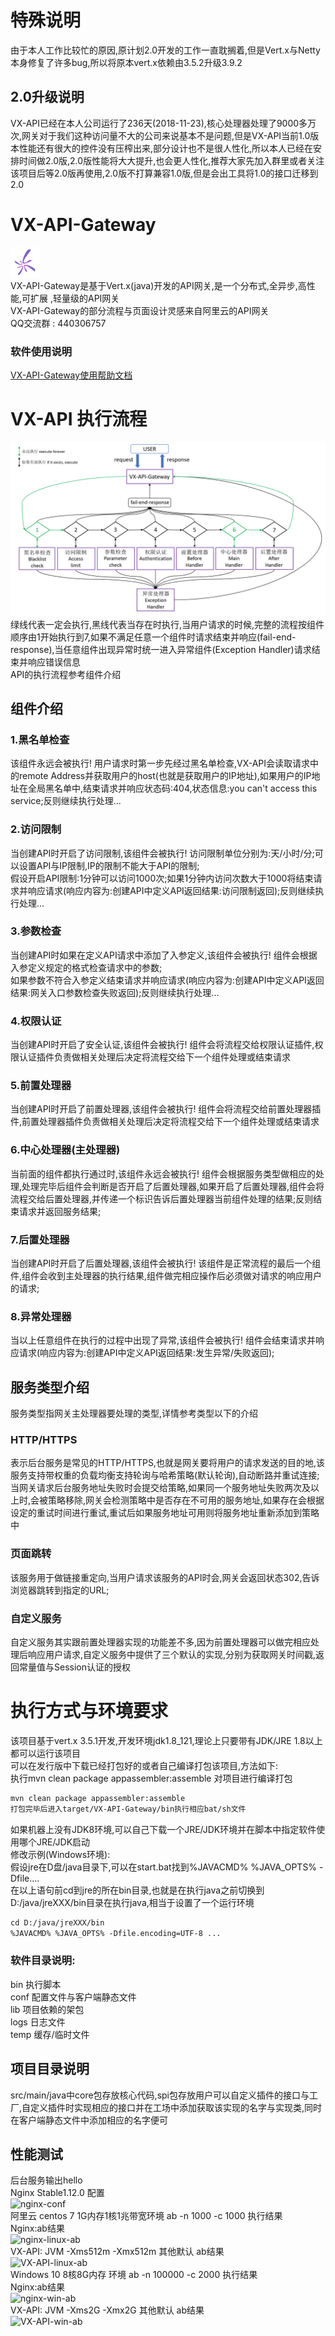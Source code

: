# 特殊说明
由于本人工作比较忙的原因,原计划2.0开发的工作一直耽搁着,但是Vert.x与Netty本身修复了许多bug,所以将原本vert.x依赖由3.5.2升级3.9.2

## 2.0升级说明
VX-API已经在本人公司运行了236天(2018-11-23),核心处理器处理了9000多万次,网关对于我们这种访问量不大的公司来说基本不是问题,但是VX-API当前1.0版本性能还有很大的控件没有压榨出来,部分设计也不是很人性化,所以本人已经在安排时间做2.0版,2.0版性能将大大提升,也会更人性化,推荐大家先加入群里或者关注该项目后等2.0版再使用,2.0版不打算兼容1.0版,但是会出工具将1.0的接口迁移到2.0

# VX-API-Gateway
![logo](https://raw.githubusercontent.com/shenzhenMirren/MyGithubResources/master/image/VX-API-Gateway-Logo_small.png)<br/>
VX-API-Gateway是基于Vert.x(java)开发的API网关,是一个分布式,全异步,高性能,可扩展 ,轻量级的API网关<br/>
VX-API-Gateway的部分流程与页面设计灵感来自阿里云的API网关<br/>
QQ交流群 : 440306757<br/>
### 软件使用说明
[VX-API-Gateway使用帮助文档](http://mirren.gitee.io/vx-api-gateway-doc/)<br/>
# VX-API 执行流程
![flowchart](https://raw.githubusercontent.com/shenzhenMirren/MyGithubResources/master/image/VX-API-Gateway-flowchart.png)
<br>
绿线代表一定会执行,黑线代表当存在时执行,当用户请求的时候,完整的流程按组件顺序由1开始执行到7,如果不满足任意一个组件时请求结束并响应(fail-end-response),当任意组件出现异常时统一进入异常组件(Exception Handler)请求结束并响应错误信息
<br>
API的执行流程参考组件介绍
## 组件介绍
### 1.黑名单检查 
该组件永远会被执行! 用户请求时第一步先经过黑名单检查,VX-API会读取请求中的remote Address并获取用户的host(也就是获取用户的IP地址),如果用户的IP地址在全局黑名单中,结束请求并响应状态码:404,状态信息:you can't access this service;反则继续执行处理...
### 2.访问限制
当创建API时开启了访问限制,该组件会被执行! 访问限制单位分别为:天/小时/分;可以设置API与IP限制,IP的限制不能大于API的限制;<br>
假设开启API限制:1分钟可以访问1000次;如果1分钟内访问次数大于1000将结束请求并响应请求(响应内容为:创建API中定义API返回结果:访问限制返回);反则继续执行处理...
### 3.参数检查
当创建API时如果在定义API请求中添加了入参定义,该组件会被执行! 组件会根据入参定义规定的格式检查请求中的参数;<br>
如果参数不符合入参定义结束请求并响应请求(响应内容为:创建API中定义API返回结果:网关入口参数检查失败返回);反则继续执行处理...
### 4.权限认证
当创建API时开启了安全认证,该组件会被执行! 组件会将流程交给权限认证插件,权限认证插件负责做相关处理后决定将流程交给下一个组件处理或结束请求
### 5.前置处理器
当创建API时开启了前置处理器,该组件会被执行! 组件会将流程交给前置处理器插件,前置处理器插件负责做相关处理后决定将流程交给下一个组件处理或结束请求
### 6.中心处理器(主处理器)
当前面的组件都执行通过时,该组件永远会被执行! 组件会根据服务类型做相应的处理,处理完毕后组件会判断是否开启了后置处理器,如果开启了后置处理器,组件会将流程交给后置处理器,并传递一个标识告诉后置处理器当前组件处理的结果;反则结束请求并返回服务结果;
### 7.后置处理器
当创建API时开启了后置处理器,该组件会被执行! 该组件是正常流程的最后一个组件,组件会收到主处理器的执行结果,组件做完相应操作后必须做对请求的响应用户的请求;
### 8.异常处理器
当以上任意组件在执行的过程中出现了异常,该组件会被执行! 组件会结束请求并响应请求(响应内容为:创建API中定义API返回结果:发生异常/失败返回);
## 服务类型介绍
服务类型指网关主处理器要处理的类型,详情参考类型以下的介绍
### HTTP/HTTPS
表示后台服务是常见的HTTP/HTTPS,也就是网关要将用户的请求发送的目的地,该服务支持带权重的负载均衡支持轮询与哈希策略(默认轮询),自动断路并重试连接;当网关请求后台服务地址失败时会提交给策略,如果同一个服务地址失败两次及以上时,会被策略移除,网关会检测策略中是否存在不可用的服务地址,如果存在会根据设定的重试时间进行重试,重试后如果服务地址可用则将服务地址重新添加到策略中
### 页面跳转 
该服务用于做链接重定向,当用户请求该服务的API时会,网关会返回状态302,告诉浏览器跳转到指定的URL;
### 自定义服务 
自定义服务其实跟前置处理器实现的功能差不多,因为前置处理器可以做完相应处理后响应用户请求,自定义服务中提供了三个默认的实现,分别为获取网关时间戳,返回常量值与Session认证的授权

# 执行方式与环境要求
该项目基于vert.x 3.5.1开发,开发环境jdk1.8_121,理论上只要带有JDK/JRE 1.8以上都可以运行该项目<br/>
可以在发行版中下载已经打包好的或者自己编译打包该项目,方法如下:<br/>
执行mvn clean package appassembler:assemble 对项目进行编译打包<br/>
```html
mvn clean package appassembler:assemble
打包完毕后进入target/VX-API-Gateway/bin执行相应bat/sh文件
```
如果机器上没有JDK8环境,可以自己下载一个JRE/JDK环境并在脚本中指定软件使用哪个JRE/JDK启动<br/>
 修改示例(Windows环境):<br/>
假设jre在D盘/java目录下,可以在start.bat找到%JAVACMD% %JAVA_OPTS% -Dfile....<br/>
在以上语句前cd到jre的所在bin目录,也就是在执行java之前切换到D:/java/jreXXX/bin目录在执行java,相当于设置了一个运行环境<br/>
```html
cd D:/java/jreXXX/bin
%JAVACMD% %JAVA_OPTS% -Dfile.encoding=UTF-8 ...
```
### 软件目录说明:
bin 执行脚本<br/>
conf 配置文件与客户端静态文件<br/>
lib 项目依赖的架包<br/>
logs 日志文件<br/>
temp 缓存/临时文件<br/>
## 项目目录说明
src/main/java中core包存放核心代码,spi包存放用户可以自定义插件的接口与工厂,自定义插件时实现相应的接口并在工场中添加获取该实现的名字与实现类,同时在客户端静态文件中添加相应的名字便可<br/>
## 性能测试
 后台服务输出hello<br/>
Nginx Stable1.12.0 配置<br/>
![nginx-conf](http://mirren.gitee.io/vx-api-gateway-doc/image/other/nginx-conf.png)
<br>
阿里云 centos 7 1G内存1核1兆带宽环境 ab -n 1000 -c 1000 执行结果<br/>
Nginx:ab结果<br/>
![nginx-linux-ab](http://mirren.gitee.io/vx-api-gateway-doc/image/other/linux-1c1n1gnqcq-nginx.png)<br>
VX-API: JVM -Xms512m -Xmx512m 其他默认 ab结果<br>
![VX-API-linux-ab](http://mirren.gitee.io/vx-api-gateway-doc/image/other/linux-1c1n1gnqcq-vx-xsm-512m.png)<br>
Windows 10 8核8G内存 环境 ab -n 100000 -c 2000 执行结果<br>
Nginx:ab结果<br>
![nginx-win-ab](http://mirren.gitee.io/vx-api-gateway-doc/image/other/win-8g8cn10wc2q-nginx.png)<br>
VX-API: JVM -Xms2G -Xmx2G 其他默认 ab结果<br/>
![VX-API-win-ab](http://mirren.gitee.io/vx-api-gateway-doc/image/other/win-8g8cn10wc2q-vx-xsm-2g.png)<br>
